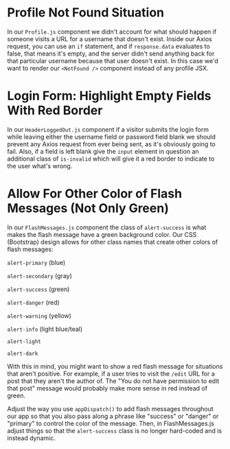 # Profile Not Found Situation
In our `Profile.js` component we didn't account for what should happen if someone visits a URL for a username that doesn't exist.
Inside our Axios request, you can use an `if` statement, and if `response.data` evaluates to false, that means it's empty,
and the server didn't send anything back for that particular username because that user doesn't exist. 
In this case we'd want to render our `<NotFound />` component instead of any profile JSX.


# Login Form: Highlight Empty Fields With Red Border
In our `HeaderLoggedOut.js` component if a visitor submits the login form while leaving either the username field or password
field blank we should prevent any Axios request from ever being sent, as it's obviously going to fail.
Also, if a field is left blank give the `input` element in question an additional class of `is-invalid` which will give it a red border to indicate 
to the user what's wrong.

# Allow For Other Color of Flash Messages (Not Only Green)
In our `FlashMessages.js` component the class of `alert-success` is what makes the flash message have a green background color. Our CSS (Bootstrap) design allows for other class names that create other colors of flash messages:

`alert-primary` (blue)

`alert-secondary` (gray)

`alert-success` (green)

`alert-danger` (red)

`alert-warning` (yellow)

`alert-info` (light blue/teal)

`alert-light`

`alert-dark`

With this in mind, you might want to show a red flash message for situations that aren't positive.
For example, if a user tries to visit the `/edit` URL for a post that they aren't the author of.
The "You do not have permission to edit that post" message would probably make more sense in red instead of green.

Adjust the way you use `appDispatch()` to add flash messages throughout our app so that you also pass along a phrase like "success" or "danger" 
or "primary" to control the color of the message. Then, in FlashMessages.js adjust 
things so that the `alert-success` class is no longer hard-coded and is instead dynamic.
